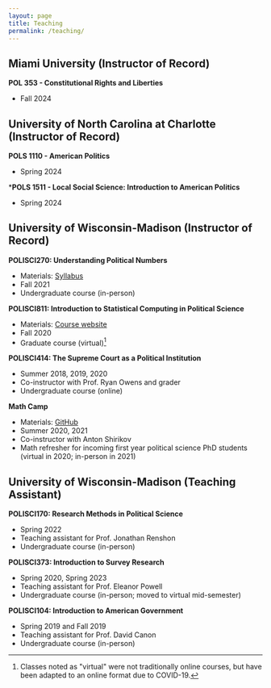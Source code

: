 ```yaml
---
layout: page
title: Teaching
permalink: /teaching/
---
```


## Miami University (Instructor of Record)

**POL 353 - Constitutional Rights and Liberties**
* Fall 2024

## University of North Carolina at Charlotte (Instructor of Record)

**POLS 1110 - American Politics**
* Spring 2024

***POLS 1511 - Local Social Science: Introduction to American Politics**
* Spring 2024

## University of Wisconsin-Madison (Instructor of Record)

**POLISCI270: Understanding Political Numbers**
* Materials: [Syllabus](https://marcyshieh.github.io/files/syllabus_ps270_fall2021.pdf)
* Fall 2021
* Undergraduate course (in-person)

**POLISCI811: Introduction to Statistical Computing in Political Science**
* Materials: [Course website](https://marcyshieh.github.io/ps811-materials/)
* Fall 2020
* Graduate course (virtual)[^1]

**POLISCI414: The Supreme Court as a Political Institution**
* Summer 2018, 2019, 2020
* Co-instructor with Prof. Ryan Owens and grader
* Undergraduate course (online)

**Math Camp**
* Materials: [GitHub](https://github.com/shirikov/math-camp-2020)
* Summer 2020, 2021
* Co-instructor with Anton Shirikov
* Math refresher for incoming first year political science PhD students (virtual in 2020; in-person in 2021)

## University of Wisconsin-Madison (Teaching Assistant)

**POLISCI170: Research Methods in Political Science**
* Spring 2022
* Teaching assistant for Prof. Jonathan Renshon
* Undergraduate course (in-person)

**POLISCI373: Introduction to Survey Research**
* Spring 2020, Spring 2023
* Teaching assistant for Prof. Eleanor Powell
* Undergraduate course (in-person; moved to virtual mid-semester)

**POLISCI104: Introduction to American Government**
* Spring 2019 and Fall 2019
* Teaching assistant for Prof. David Canon
* Undergraduate course (in-person)

[^1]: Classes noted as "virtual" were not traditionally online courses, but have been adapted to an online format due to COVID-19.
